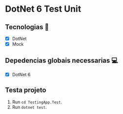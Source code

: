 <h1 allign="center">
    DotNet 6 Test Unit 
</h1>

## Tecnologias 🚀 

- [x] DotNet
- [x] Mock

## Depedencias globais necessarias 💻

- [x] DotNet 6 

## Testa projeto

1. Run `cd TestingApp.Test`.<br />
2. Run `dotnet test`.<br />

